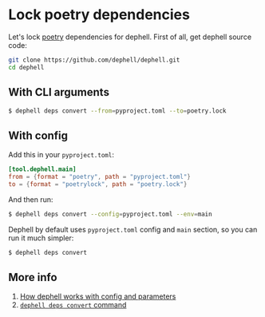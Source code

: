 # Lock poetry dependencies

Let's lock [poetry](https://github.com/sdispater/poetry) dependencies for dephell. First of all, get dephell source code:

```bash
git clone https://github.com/dephell/dephell.git
cd dephell
```

## With CLI arguments

```bash
$ dephell deps convert --from=pyproject.toml --to=poetry.lock
```

## With config

Add this in your `pyproject.toml`:

```toml
[tool.dephell.main]
from = {format = "poetry", path = "pyproject.toml"}
to = {format = "poetrylock", path = "poetry.lock"}
```

And then run:

```bash
$ dephell deps convert --config=pyproject.toml --env=main
```

Dephell by default uses `pyproject.toml` config and `main` section, so you can run it much simpler:

```bash
$ dephell deps convert
```

## More info

1. [How dephell works with config and parameters](config)
1. [`dephell deps convert` command](cmd-deps-convert)

